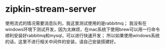 # zipkin-stream-server

使用流式的情况需要消息队列，我这里测试使用的是rabbitmq；
我没有在windows环境下测试开发，因为太麻烦，在mac系统下使用brew可以用一行命令顺利安装好rabbitmq和mysql，可以进行快速开发；
所以如果使用windows系统的话，这里不进行相关中间件的安装，请自己安装搭建好。